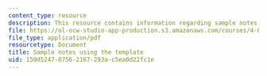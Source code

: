 ```yaml
---
content_type: resource
description: This resource contains information regarding sample notes using the template.
file: https://ol-ocw-studio-app-production.s3.amazonaws.com/courses/4-605-introduction-to-the-history-and-theory-of-architecture-spring-2012/159d524707562167293ac5ea0d22fc1e_MIT4_605S12_lec_note_sampl.pdf
file_type: application/pdf
resourcetype: Document
title: Sample notes using the template
uid: 159d5247-0756-2167-293a-c5ea0d22fc1e
---
```

